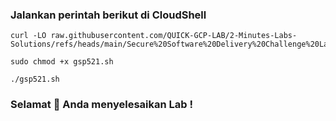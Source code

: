 ### Jalankan perintah berikut di CloudShell

```
curl -LO raw.githubusercontent.com/QUICK-GCP-LAB/2-Minutes-Labs-Solutions/refs/heads/main/Secure%20Software%20Delivery%20Challenge%20Lab/gsp521.sh

sudo chmod +x gsp521.sh

./gsp521.sh
```

### Selamat 🎉 Anda menyelesaikan Lab !

